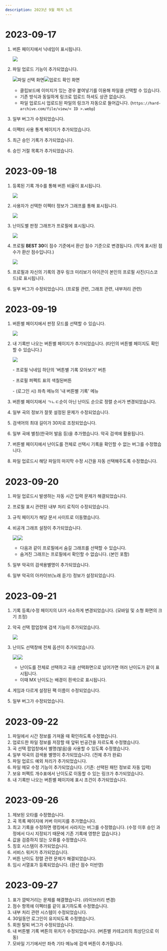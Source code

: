 ```yaml
---
description: 2023년 9월 패치 노트
---
```


# 2023-09-17

1.  버튼 페이지에서 닉네임이 표시됩니다.

    ![](<../.gitbook/assets/image (14).png>)

2.  파일 업로드 기능이 추가되었습니다.

    ![파일 선택 화면](<../.gitbook/assets/image (15).png>)<img src="../.gitbook/assets/image (16).png" alt="업로드 확인 화면" data-size="original">

    -   클립보드에 이미지가 있는 경우 붙여넣기를 이용해 파일을 선택할 수 있습니다.
    -   기존 방식과 동일하게 링크로 업로드 하셔도 상관 없습니다.
    -   파일 업로드시 업로드된 파일의 링크가 자동으로 들어갑니다. (`https://hard-archive.com/file/view/< ID >.webp`)

3.  일부 버그가 수정되었습니다.
4.  이펙터 사용 통계 페이지가 추가되었습니다.
5.  최근 승인 기록가 추가되었습니다.
6.  승인 거절 목록가 추가되었습니다.

# 2023-09-18

1.  등록된 기록 개수를 통해 버튼 비율이 표시됩니다.

    ![](<../.gitbook/assets/image (6).png>)

2.  사용자가 선택한 이펙터 정보가 그래프를 통해 표시됩니다.

    ![](<../.gitbook/assets/image (7).png>)

3.  난이도별 판정 그래프가 프로필에 표시됩니다.

    ![](<../.gitbook/assets/image (8).png>)

4.  프로필 **BEST 30**이 점수 기준에서 환산 점수 기준으로 변경됩니다. (작게 표시된 점수가 환산 점수입니다.)

    ![](<../.gitbook/assets/image (17).png>)

5.  프로필과 자신의 기록의 경우 링크 미리보기 아이콘이 본인의 프로필 사진(디스코드)로 표시됩니다.
6.  일부 버그가 수정되었습니다. (프로필 관련, 그래프 관련, 내부처리 관련)

# 2023-09-19

1.  버튼별 페이지에서 판정 모드를 선택할 수 있습니다.

    ![](<../.gitbook/assets/image (18).png>)

2.  내 기록만 나오는 버튼별 페이지가 추가되었습니다. (타인의 버튼별 페이지도 확인할 수 있습니다.)

    ![](<../.gitbook/assets/image (19).png>)

    \- 프로필 닉네임 하단의 '버튼별 기록 모아보기' 버튼

    \- 프로필 퍼펙트 표의 색칠된버튼

    \- (로그인 시) 좌측 메뉴의 '내 버튼별 기록' 메뉴

3.  버튼별 페이지에서 ㄱㄴㄷ순이 아닌 난이도 순으로 정렬 순서가 변경되었습니다.
4.  일부 곡의 정보가 잘못 설정된 문제가 수정되었습니다.
5.  검색어의 최대 길이가 30자로 조정되었습니다.
6.  일부 곡에 별칭(한국어 발음 등)을 추가했습니다. 악곡 검색에 활용됩니다.
7.  버튼별 페이지에서 난이도를 전체로 선택시 기록을 확인할 수 없는 버그를 수정했습니다.
8.  파일 업로드시 해당 파일의 마지막 수정 시간을 자동 선택해주도록 수정했습니다.

# 2023-09-20

1. 파일 업로드시 발생하는 자동 시간 입력 문제가 해결되었습니다.
2. 프로필 표시 관련된 내부 처리 로직이 수정되었습니다.
3. 규칙 페이지가 해당 문서 사이트로 이동했습니다.
4. 비공개 그래프 설정이 추가되었습니다.

    ![](<../.gitbook/assets/image (3).png>)![](<../.gitbook/assets/image (4).png>)

    - 다음과 같이 프로필에서 숨길 그래프를 선택할 수 있습니다.
    - 숨겨진 그래프는 프로필에서 확인할 수 없습니다. (본인 포함)

5. 일부 악곡의 검색용별명이 추가되었습니다.
6. 일부 악곡의 아카이브(노래 듣기) 정보가 설정되었습니다.

# 2023-09-21

1. 기록 등록/수정 페이지의 UI가 사소하게 변경되었습니다. (모바일 및 소형 화면의 크기 조정)
2. 악곡 선택 팝업창에 검색 기능이 추가되었습니다.

    ![](<../.gitbook/assets/image (2).png>)

3. 난이도 선택창에 전체 옵션이 추가되었습니다.

    ![](<../.gitbook/assets/image (1).png>)![](../.gitbook/assets/image.png)

    - 난이도를 전체로 선택하고 곡을 선택화면으로 넘어가면 여러 난이도가 같이 표시됩니다.
    - 이때 MX 난이도는 배경이 흰색으로 표시됩니다.

4. 게임과 다르게 설정된 팩 이름이 수정되었습니다.
5. 일부 버그가 수정되었습니다.

# 2023-09-22

1. 파일에서 시간 정보를 가져올 때 확인하도록 수정했습니다.
2. 업로드한 파일 정보를 저장할 때 앞뒤 빈공간을 자르도록 수정했습니다.
3. 곡 선택 팝업창에서 별명(발음)을 사용할 수 있도록 수정했습니다.
4. 일부 악곡의 검색용 별명이 추가되었습니다. (전체 추가 완료)
5. 파일 업로드 예외 처리가 추가되었습니다.
6. 파일 메모 수정 기능이 추가되었습니다. (기존: 선택된 패턴 정보로 자동 입력)
7. 보유 퍼펙트 개수표에서 난이도로 이동할 수 있는 링크가 추가되었습니다.
8. 내 기록만 나오는 버튼별 페이지에 표시 조건이 추가되었습니다.

# 2023-09-26

1. 제보된 오타를 수정했습니다.
2. 곡 목록 페이지에 커버 이미지를 추가했습니다.
3. 최고 기록을 수정하면 랭킹에서 사라지는 버그를 수정했습니다. (수정 이후 승인 과정에서 다시 지정되기 때문에 기존 기록에 영향은 없습니다.)
4. 값을 검증하지 않는 오류를 수정했습니다.
5. 칭호 시스템이 추가되었습니다.
6. 서비스 워커가 추가되었습니다.
7. 버튼 난이도 정렬 관련 문제가 해결되었습니다.
8. 임시 서열표가 등록되었습니다. (환산 점수 미반영)

# 2023-09-27

1. 표가 깜박거리는 문제를 해결했습니다. (라이브러리 변경)
2. 점수 항목에 이펙터를 같이 표기하도록 수정했습니다.
3. 내부 처리 관련 시스템이 수정되었습니다.
4. 30일동안 로그인이 유지되도록 수정했습니다.
5. 회원 탈퇴 버그가 수정되었습니다.
6. 내 버튼별 기록 버튼의 위치가 수정되었습니다. (버튼별 카테고리의 최상단으로 이동)
7. 모바일 기기에서만 좌측 기타 메뉴에 검색 버튼이 추가됩니다.
